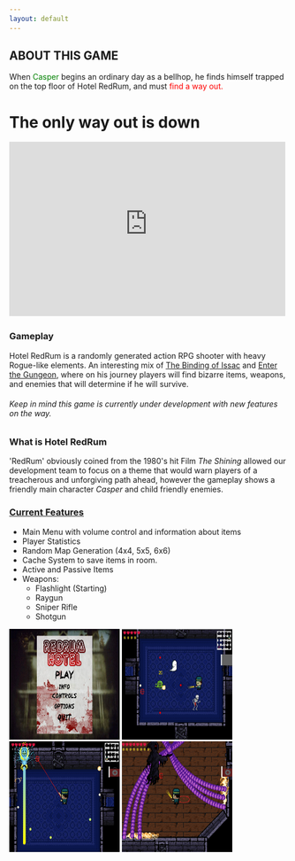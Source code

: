 ```yaml
---
layout: default
---
```

## ABOUT THIS GAME
When <font color="green">Casper</font> begins an ordinary day as a bellhop, he finds himself trapped on the top floor of Hotel RedRum, and must <font color="red">find a way out.</font>
# The only way out is down
<iframe width="500" height="315" src="https://www.youtube-nocookie.com/embed/IxQwqimojLA" frameborder="0" allow="accelerometer; autoplay; encrypted-media; gyroscope; picture-in-picture" allowfullscreen></iframe>

### Gameplay
Hotel RedRum is a randomly generated action RPG shooter with heavy Rogue-like elements. An interesting mix of [The Binding of Issac](https://store.steampowered.com/app/250900/The_Binding_of_Isaac_Rebirth/) and [Enter the Gungeon](https://store.steampowered.com/app/311690/Enter_the_Gungeon/), where on his journey players will find bizarre items, weapons, and enemies that will determine if he will survive. 
###### Keep in mind this game is currently under development with new features on the way.

### What is Hotel RedRum
'RedRum' obviously coined from the 1980's hit Film _The Shining_ allowed our development team to focus on a theme that would warn players of a treacherous and unforgiving path ahead, however the gameplay shows a friendly main character _Casper_ and child friendly enemies. 

### [Current Features](./gdd.html)
- Main Menu with volume control and information about items
- Player Statistics
- Random Map Generation (4x4, 5x5, 6x6)
- Cache System to save items in room.
- Active and Passive Items
- Weapons:
  - Flashlight (Starting)
  - Raygun
  - Sniper Rifle
  - Shotgun

<img border="0" src="./screenshots/Screenshot_0.png" height="200px" width="200px"/>
<img border="0" src="./screenshots/Screenshot_1.png" height="200px" width="200px"/>
<img border="0" src="./screenshots/Screenshot_2.png" height="200px" width="200px"/>
<img border="0" src="./screenshots/Screenshot_4.png" height="200px" width="200px"/>
